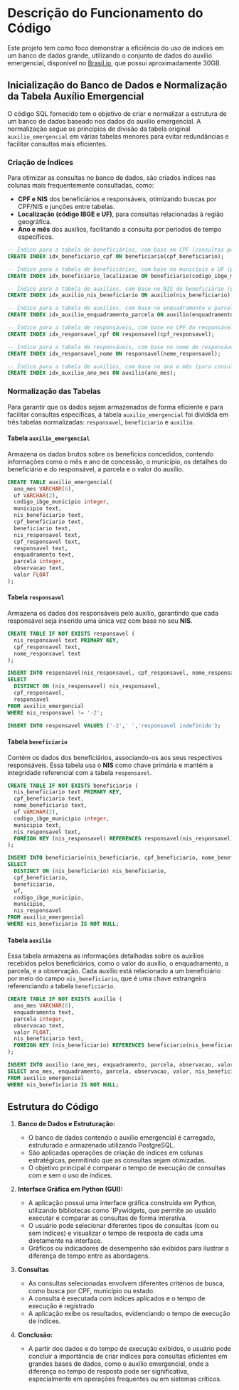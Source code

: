 # Descrição do Funcionamento do Código

Este projeto tem como foco demonstrar a eficiência do uso de índices em um banco de dados grande, utilizando o conjunto de dados do auxílio emergencial, disponível no [Brasil.io](https://brasil.io/dataset/govbr/auxilio_emergencial/), que possui aproximadamente 30GB.




## Inicialização do Banco de Dados e Normalização da Tabela Auxílio Emergencial

O código SQL fornecido tem o objetivo de criar e normalizar a estrutura de um banco de dados baseado nos dados do auxílio emergencial. A normalização segue os princípios de divisão da tabela original `auxilio_emergencial` em várias tabelas menores para evitar redundâncias e facilitar consultas mais eficientes. 

### Criação de Índices

Para otimizar as consultas no banco de dados, são criados índices nas colunas mais frequentemente consultadas, como:

- **CPF e NIS** dos beneficiários e responsáveis, otimizando buscas por CPF/NIS e junções entre tabelas.
- **Localização (código IBGE e UF)**, para consultas relacionadas à região geográfica.
- **Ano e mês** dos auxílios, facilitando a consulta por períodos de tempo específicos.

```sql
-- Índice para a tabela de beneficiários, com base em CPF (consultas por CPF são comuns)
CREATE INDEX idx_beneficiario_cpf ON beneficiario(cpf_beneficiario);

-- Índice para a tabela de beneficiários, com base no município e UF (para consultas por localização)
CREATE INDEX idx_beneficiario_localizacao ON beneficiario(codigo_ibge_municipio, uf);

-- Índice para a tabela de auxílios, com base no NIS do beneficiário (para junções frequentes entre auxilio e beneficiário)
CREATE INDEX idx_auxilio_nis_beneficiario ON auxilio(nis_beneficiario);

-- Índice para a tabela de auxílios, com base no enquadramento e parcela (consultas específicas de auxílio)
CREATE INDEX idx_auxilio_enquadramento_parcela ON auxilio(enquadramento, parcela);

-- Índice para a tabela de responsáveis, com base no CPF do responsável
CREATE INDEX idx_responsavel_cpf ON responsavel(cpf_responsavel);

-- Índice para a tabela de responsáveis, com base no nome do responsável
CREATE INDEX idx_responsavel_nome ON responsavel(nome_responsavel);

-- Índice para a tabela de auxílios, com base no ano e mês (para consultas por período)
CREATE INDEX idx_auxilio_ano_mes ON auxilio(ano_mes);


```
### Normalização das Tabelas

Para garantir que os dados sejam armazenados de forma eficiente e para facilitar consultas específicas, a tabela `auxilio_emergencial` foi dividida em três tabelas normalizadas: `responsavel`, `beneficiario` e `auxilio`.

#### Tabela `auxilio_emergencial`

Armazena os dados brutos sobre os benefícios concedidos, contendo informações como o mês e ano de concessão, o município, os detalhes do beneficiário e do responsável, a parcela e o valor do auxílio.
```sql
CREATE TABLE auxilio_emergencial(
  ano_mes VARCHAR(6),
  uf VARCHAR(2),
  codigo_ibge_municipio integer,
  municipio text,
  nis_beneficiario text,
  cpf_beneficiario text,
  beneficiario text,
  nis_responsavel text, 
  cpf_responsavel text,
  responsavel text,
  enquadramento text,
  parcela integer,
  observacao text,
  valor FLOAT
);
```

#### Tabela `responsavel`
Armazena os dados dos responsáveis pelo auxílio, garantindo que cada responsável seja inserido uma única vez com base no seu **NIS**.

```sql
CREATE TABLE IF NOT EXISTS responsavel (
  nis_responsavel text PRIMARY KEY,
  cpf_responsavel text,
  nome_responsavel text
);

INSERT INTO responsavel(nis_responsavel, cpf_responsavel, nome_responsavel)
SELECT
  DISTINCT ON (nis_responsavel) nis_responsavel,
  cpf_responsavel,
  responsavel
FROM auxilio_emergencial
WHERE nis_responsavel != '-2';

INSERT INTO responsavel VALUES ('-2',' ','responsavel indefinido');

```

#### Tabela `beneficiario`
Contém os dados dos beneficiários, associando-os aos seus respectivos responsáveis. Essa tabela usa o **NIS** como chave primária e mantém a integridade referencial com a tabela `responsavel`.

```sql
CREATE TABLE IF NOT EXISTS beneficiario (
  nis_beneficiario text PRIMARY KEY,
  cpf_beneficiario text, 
  nome_beneficiario text,
  uf VARCHAR(2),
  codigo_ibge_municipio integer,
  municipio text,
  nis_responsavel text,
  FOREIGN KEY (nis_responsavel) REFERENCES responsavel(nis_responsavel)
);

INSERT INTO beneficiario(nis_beneficiario, cpf_beneficiario, nome_beneficiario, uf, codigo_ibge_municipio, municipio, nis_responsavel)
SELECT
  DISTINCT ON (nis_beneficiario) nis_beneficiario,
  cpf_beneficiario,
  beneficiario,
  uf,
  codigo_ibge_municipio,
  municipio,
  nis_responsavel
FROM auxilio_emergencial
WHERE nis_beneficiario IS NOT NULL;

```

#### Tabela `auxilio`
Essa tabela armazena as informações detalhadas sobre os auxílios recebidos pelos beneficiários, como o valor do auxílio, o enquadramento, a parcela, e a observação. Cada auxílio está relacionado a um beneficiário por meio do campo `nis_beneficiario`, que é uma chave estrangeira referenciando a tabela `beneficiario`.

```sql
CREATE TABLE IF NOT EXISTS auxilio (
  ano_mes VARCHAR(6),
  enquadramento text,
  parcela integer,
  observacao text,
  valor FLOAT,
  nis_beneficiario text,
  FOREIGN KEY (nis_beneficiario) REFERENCES beneficiario(nis_beneficiario)
);

INSERT INTO auxilio (ano_mes, enquadramento, parcela, observacao, valor, nis_beneficiario)
SELECT ano_mes, enquadramento, parcela, observacao, valor, nis_beneficiario
FROM auxilio_emergencial
WHERE nis_beneficiario IS NOT NULL;

```
## Estrutura do Código

1. **Banco de Dados e Estruturação:**
   - O banco de dados contendo o auxílio emergencial é carregado, estruturado e armazenado utilizando PostgreSQL.
   - São aplicadas operações de criação de índices em colunas estratégicas, permitindo que as consultas sejam otimizadas.
   - O objetivo principal é comparar o tempo de execução de consultas com e sem o uso de índices.

2. **Interface Gráfica em Python (GUI):**
   - A aplicação possui uma interface gráfica construída em Python, utilizando bibliotecas como `IPywidgets, que permite ao usuário executar e comparar as consultas de forma interativa.
   - O usuário pode selecionar diferentes tipos de consultas (com ou sem índices) e visualizar o tempo de resposta de cada uma diretamente na interface.
   - Gráficos ou indicadores de desempenho são exibidos para ilustrar a diferença de tempo entre as abordagens.

3. **Consultas**
   - As consultas selecionadas envolvem diferentes critérios de busca, como busca por CPF, município ou estado.
   - A consulta é executada com índices aplicados e o tempo de execução é registrado
   - A aplicação exibe os resultados, evidenciando o tempo de execução de índices.

4. **Conclusão:**
   - A partir dos dados e do tempo de execução exibidos, o usuário pode concluir a importância de criar índices para consultas eficientes em grandes bases de dados, como o auxílio emergencial, onde a diferença no tempo de resposta pode ser significativa, especialmente em operações frequentes ou em sistemas críticos.
